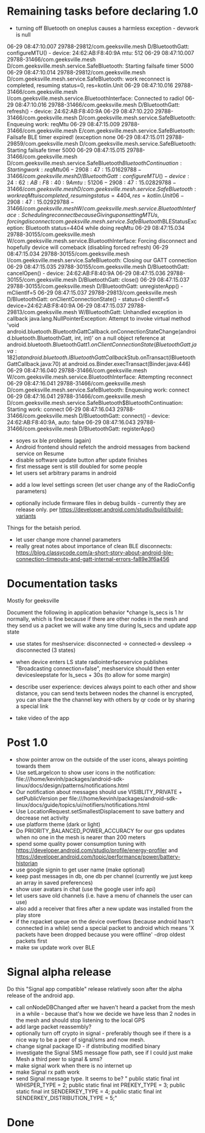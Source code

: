 # Remaining tasks before declaring 1.0

- turning off Bluetooth on oneplus causes a harmless exception - devwork is null


06-29 08:47:10.007 29788-29812/com.geeksville.mesh D/BluetoothGatt: configureMTU() - device: 24:62:AB:F8:40:9A mtu: 512
06-29 08:47:10.007 29788-31466/com.geeksville.mesh D/com.geeksville.mesh.service.SafeBluetooth: Starting failsafe timer 5000
06-29 08:47:10.014 29788-29812/com.geeksville.mesh D/com.geeksville.mesh.service.SafeBluetooth: work reconnect is completed, resuming status=0, res=kotlin.Unit
06-29 08:47:10.016 29788-31466/com.geeksville.mesh I/com.geeksville.mesh.service.BluetoothInterface: Connected to radio!
06-29 08:47:10.016 29788-31466/com.geeksville.mesh D/BluetoothGatt: refresh() - device: 24:62:AB:F8:40:9A
06-29 08:47:10.220 29788-31466/com.geeksville.mesh D/com.geeksville.mesh.service.SafeBluetooth: Enqueuing work: reqMtu
06-29 08:47:15.009 29788-31466/com.geeksville.mesh E/com.geeksville.mesh.service.SafeBluetooth: Failsafe BLE timer expired! (exception none
06-29 08:47:15.011 29788-29859/com.geeksville.mesh D/com.geeksville.mesh.service.SafeBluetooth: Starting failsafe timer 5000
06-29 08:47:15.015 29788-31466/com.geeksville.mesh D/com.geeksville.mesh.service.SafeBluetooth$BluetoothContinuation: Starting work: reqMtu
06-29 08:47:15.016 29788-31466/com.geeksville.mesh D/BluetoothGatt: configureMTU() - device: 24:62:AB:F8:40:9A mtu: 512
06-29 08:47:15.028 29788-31466/com.geeksville.mesh D/com.geeksville.mesh.service.SafeBluetooth: work reqMtu is completed, resuming status=4404, res=kotlin.Unit
06-29 08:47:15.029 29788-31466/com.geeksville.mesh W/com.geeksville.mesh.service.BluetoothInterface: Scheduling reconnect because Giving up on setting MTUs, forcing disconnect com.geeksville.mesh.service.SafeBluetooth$BLEStatusException: Bluetooth status=4404 while doing reqMtu
06-29 08:47:15.034 29788-30155/com.geeksville.mesh W/com.geeksville.mesh.service.BluetoothInterface: Forcing disconnect and hopefully device will comeback (disabling forced refresh)
06-29 08:47:15.034 29788-30155/com.geeksville.mesh I/com.geeksville.mesh.service.SafeBluetooth: Closing our GATT connection
06-29 08:47:15.035 29788-30155/com.geeksville.mesh D/BluetoothGatt: cancelOpen() - device: 24:62:AB:F8:40:9A
06-29 08:47:15.036 29788-30155/com.geeksville.mesh D/BluetoothGatt: close()
06-29 08:47:15.037 29788-30155/com.geeksville.mesh D/BluetoothGatt: unregisterApp() - mClientIf=5
06-29 08:47:15.037 29788-29813/com.geeksville.mesh D/BluetoothGatt: onClientConnectionState() - status=0 clientIf=5 device=24:62:AB:F8:40:9A
06-29 08:47:15.037 29788-29813/com.geeksville.mesh W/BluetoothGatt: Unhandled exception in callback
    java.lang.NullPointerException: Attempt to invoke virtual method 'void android.bluetooth.BluetoothGattCallback.onConnectionStateChange(android.bluetooth.BluetoothGatt, int, int)' on a null object reference
        at android.bluetooth.BluetoothGatt$1.onClientConnectionState(BluetoothGatt.java:182)
        at android.bluetooth.IBluetoothGattCallback$Stub.onTransact(IBluetoothGattCallback.java:70)
        at android.os.Binder.execTransact(Binder.java:446)
06-29 08:47:16.040 29788-31466/com.geeksville.mesh W/com.geeksville.mesh.service.BluetoothInterface: Attempting reconnect
06-29 08:47:16.041 29788-31466/com.geeksville.mesh D/com.geeksville.mesh.service.SafeBluetooth: Enqueuing work: connect
06-29 08:47:16.041 29788-31466/com.geeksville.mesh D/com.geeksville.mesh.service.SafeBluetooth$BluetoothContinuation: Starting work: connect
06-29 08:47:16.043 29788-31466/com.geeksville.mesh D/BluetoothGatt: connect() - device: 24:62:AB:F8:40:9A, auto: false
06-29 08:47:16.043 29788-31466/com.geeksville.mesh D/BluetoothGatt: registerApp()

- soyes sx ble problems (again)
- Android frontend should refetch the android messages from backend service on Resume
- disable software update button after update finishes
- first message sent is still doubled for some people
- let users set arbitrary params in android
* add a low level settings screen (let user change any of the RadioConfig parameters)
- optionally include firmware files in debug builds - currently they are release only.  per https://developer.android.com/studio/build/build-variants

Things for the betaish period.

* let user change more channel parameters
* really great notes about importance of clean BLE disconnects: https://blog.classycode.com/a-short-story-about-android-ble-connection-timeouts-and-gatt-internal-errors-fa89e3f6a456

# Documentation tasks

Mostly for geeksville 

Document the following in application behavior
*change ls_secs is 1 hr normally, which is fine because if there are other nodes in the mesh and they send us a packet we will wake any time during ls_secs and update app state
* use states for meshservice: disconnected -> connected-> devsleep -> disconnected (3 states)
* when device enters LS state radiointerfaceservice publishes "Broadcasting connection=false", meshservice should then enter devicesleepstate for ls_secs + 30s (to allow for some margin)

* describe user experience: devices always point to each other and show distance, you can send texts between nodes
the channel is encrypted, you can share the the channel key with others by qr code or by sharing a special link

* take video of the app

# Post 1.0

* show pointer arrow on the outside of the user icons, always pointing towards them
* Use setLargeIcon to show user icons in the notification: file:///home/kevinh/packages/android-sdk-linux/docs/design/patterns/notifications.html
* Our notification about messages should use VISIBLITY_PRIVATE + setPublicVersion per file:///home/kevinh/packages/android-sdk-linux/docs/guide/topics/ui/notifiers/notifications.html
* Use LocationRequest.setSmallestDisplacement to save battery and decrease net activity
* use platform theme (dark or light)
* Do PRIORITY_BALANCED_POWER_ACCURACY for our gps updates when no one in the mesh is nearer than 200 meters
* spend some quality power consumption tuning with https://developer.android.com/studio/profile/energy-profiler and https://developer.android.com/topic/performance/power/battery-historian
* use google signin to get user name (make optional)
* keep past messages in db, one db per channel (currently we just keep an array in saved preferences)
* show user avatars in chat (use the google user info api)
* let users save old channels (i.e. have a menu of channels the user can use)
* also add a receiver that fires after a new update was installed from the play store
* if the rxpacket queue on the device overflows (because android hasn't connected in a while) send a special packet to android which means 'X packets have been dropped because you were offline' -drop oldest packets first
* make sw update work over BLE

# Signal alpha release
Do this "Signal app compatible" release relatively soon after the alpha release of the android app.

* call onNodeDBChanged after we haven't heard a packet from the mesh in a while - because that's how we decide we have less than 2 nodes in the mesh and should stop listening to the local GPS
* add large packet reassembly?
* optionally turn off crypto in signal - preferably though see if there is a nice way to be a peer of signal/sms and now mesh.
* change signal package ID - if distributing modified binary
* investigate the Signal SMS message flow path, see if I could just make Mesh a third peer to signal & sms?
* make signal work when there is no internet up
* make Signal rx path work
* send Signal message type.  It seems to be? "  public static final int WHISPER_TYPE                = 2;
  public static final int PREKEY_TYPE                 = 3;
  public static final int SENDERKEY_TYPE              = 4;
  public static final int SENDERKEY_DISTRIBUTION_TYPE = 5;"
  
# Done

